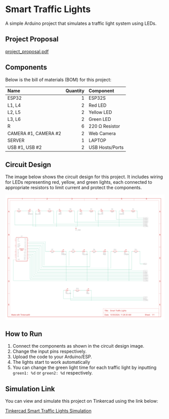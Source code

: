 # Smart Traffic Lights

A simple Arduino project that simulates a traffic light system using LEDs.

## Project Proposal
[project_proposal.pdf](./project_proposal.pdf)

## Components

Below is the bill of materials (BOM) for this project:

| Name                                              | Quantity | Component      |
|:--------------------------------------------------|---------:|:---------------|
| ESP32                                             |        1 | ESP32S         |
| L1, L4                                            |        2 | Red LED        |
| L2, L5                                            |        2 | Yellow LED     |
| L3, L6                                            |        2 | Green LED      |
| R                                                 |        6 | 220 Ω Resistor |
| CAMERA #1, CAMERA #2                              |        2 | Web Camera     |
| SERVER                                            |        1 | LAPTOP         |
| USB #1, USB #2                                    |        2 | USB Hosts/Ports|

## Circuit Design

The image below shows the circuit design for this project. It includes wiring for LEDs representing red, yellow, and green lights, each connected to appropriate resistors to limit current and protect the components.

![Circuit Design](./circuit_design.png)

## How to Run

1. Connect the components as shown in the circuit design image.
2. Change the input pins respectively.
3. Upload the code to your Arduino/ESP.
4. The lights start to work automatically
5. You can change the green light time for each traffic light by inputting `green1: %d` or `green2: %d` respectively.

## Simulation Link

You can view and simulate this project on Tinkercad using the link below:

[Tinkercad Smart Traffic Lights Simulation](https://www.tinkercad.com/things/hdudYbIVgy7-daring-bombul)


